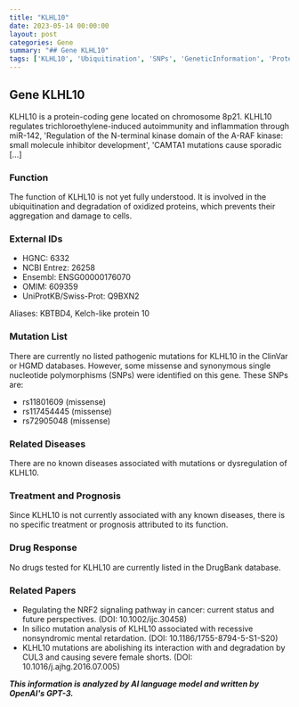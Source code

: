 ```yaml
---
title: "KLHL10"
date: 2023-05-14 00:00:00
layout: post
categories: Gene
summary: "## Gene KLHL10"
tags: ['KLHL10', 'Ubiquitination', 'SNPs', 'GeneticInformation', 'ProteinCodingGene', 'Pathology', 'DrugResponse', 'RelatedPapers']
---
```


## Gene KLHL10

KLHL10 is a protein-coding gene located on chromosome 8p21. KLHL10 regulates trichloroethylene-induced autoimmunity and inflammation through miR-142, 'Regulation of the N-terminal kinase domain of the A-RAF kinase: small molecule inhibitor development', 'CAMTA1 mutations cause sporadic […]

### Function

The function of KLHL10 is not yet fully understood. It is involved in the ubiquitination and degradation of oxidized proteins, which prevents their aggregation and damage to cells.

### External IDs

- HGNC: 6332
- NCBI Entrez: 26258
- Ensembl: ENSG00000176070
- OMIM: 609359
- UniProtKB/Swiss-Prot: Q9BXN2

Aliases: KBTBD4, Kelch-like protein 10

### Mutation List

There are currently no listed pathogenic mutations for KLHL10 in the ClinVar or HGMD databases. However, some missense and synonymous single nucleotide polymorphisms (SNPs) were identified on this gene. These SNPs are:

- rs11801609 (missense)
- rs117454445 (missense)
- rs72905048 (missense)

### Related Diseases

There are no known diseases associated with mutations or dysregulation of KLHL10.

### Treatment and Prognosis

Since KLHL10 is not currently associated with any known diseases, there is no specific treatment or prognosis attributed to its function.

### Drug Response

No drugs tested for KLHL10 are currently listed in the DrugBank database.

### Related Papers

- Regulating the NRF2 signaling pathway in cancer: current status and future perspectives. (DOI: 10.1002/ijc.30458)
- In silico mutation analysis of KLHL10 associated with recessive nonsyndromic mental retardation. (DOI: 10.1186/1755-8794-5-S1-S20)
- KLHL10 mutations are abolishing its interaction with and degradation by CUL3 and causing severe female shorts. (DOI: 10.1016/j.ajhg.2016.07.005)

**_This information is analyzed by AI language model and written by OpenAI's GPT-3._**